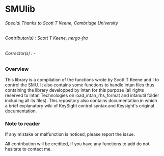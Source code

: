 # SMUlib

###### *Special Thanks to Scott T Keene, Cambridge University*

###### *Contributor(s) : Scott T Keene, nergo-fra*


###### *Corrector(s) : -*


### Overview

This library is a compilation of the functions wrote by Scott T Keene and I to control the SMU. It also contains some functions to handle intan files thus containing the library developped by Intan for this purpose (all rights reserved to Intan Technologies on load_intan_rhs_format and intanutil folder including all its files).
This repository also contains documentation in which a brief explanatory wiki of KeySight control syntax and Keysight's original documentation.

### Note to reader
If any mistake or malfunction is noticed, please report the issue. 

All contribution will be credited, if you have any functions to add do not hesitate to contact me.